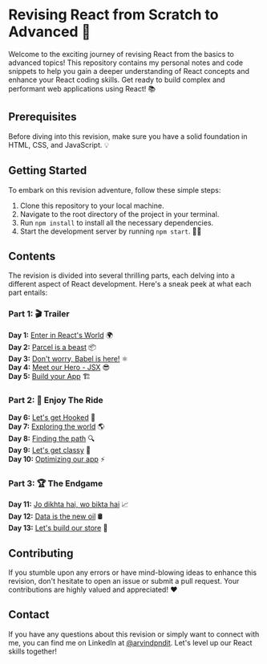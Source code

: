 # Revising React from Scratch to Advanced 🚀

Welcome to the exciting journey of revising React from the basics to advanced topics! This repository contains my personal notes and code snippets to help you gain a deeper understanding of React concepts and enhance your React coding skills. Get ready to build complex and performant web applications using React! 📚

## Prerequisites

Before diving into this revision, make sure you have a solid foundation in HTML, CSS, and JavaScript. 💡

## Getting Started

To embark on this revision adventure, follow these simple steps:

1. Clone this repository to your local machine.
2. Navigate to the root directory of the project in your terminal.
3. Run `npm install` to install all the necessary dependencies.
4. Start the development server by running `npm start`. 🏃‍♂️

## Contents

The revision is divided into several thrilling parts, each delving into a different aspect of React development. Here's a sneak peek at what each part entails:

### Part 1: 🎬 Trailer

**Day 1:** [Enter in React's World](https://github.com/arvindpndit/React-Revision/blob/master/Notes/Day1.md) 🌍<br>
**Day 2:** [Parcel is a beast](https://github.com/arvindpndit/React-Revision/blob/master/Notes/Day2.md) 📦<br>
**Day 3:** [Don't worry, Babel is here!](https://github.com/arvindpndit/React-Revision/blob/master/Notes/Day3.md) ⚛️<br>
**Day 4:** [Meet our Hero - JSX](https://github.com/arvindpndit/React-Revision/blob/master/Notes/Day4.md) 😎<br>
**Day 5:** [Build your App](https://github.com/arvindpndit/React-Revision/blob/master/Notes/Day5.md) 🏗️<br>

### Part 2: 🎢 Enjoy The Ride

**Day 6:** [Let's get Hooked](https://github.com/arvindpndit/React-Revision/blob/master/Notes/Day6.md) 🔗<br>
**Day 7:** [Exploring the world](https://github.com/arvindpndit/React-Revision/blob/master/Notes/Day7.md) 🌎<br>
**Day 8:** [Finding the path](https://github.com/arvindpndit/React-Revision/blob/master/Notes/Day8.md) 🔍<br>
**Day 9:** [Let's get classy](https://github.com/arvindpndit/React-Revision/blob/master/Notes/Day9.md) 🎩<br>
**Day 10:** [Optimizing our app](https://github.com/arvindpndit/React-Revision/blob/master/Notes/Day10.md) ⚡<br>

### Part 3: 🏆 The Endgame

**Day 11:** [Jo dikhta hai, wo bikta hai](https://github.com/arvindpndit/React-Revision/blob/master/Notes/Day11.md) 📈<br>
**Day 12:** [Data is the new oil](https://github.com/arvindpndit/React-Revision/blob/master/Notes/Day12.md) 🛢️<br>
**Day 13:** [Let's build our store](https://github.com/arvindpndit/React-Revision/blob/master/Notes/Day13.md) 🏪<br>

## Contributing

If you stumble upon any errors or have mind-blowing ideas to enhance this revision, don't hesitate to open an issue or submit a pull request. Your contributions are highly valued and appreciated! ❤️

## Contact

If you have any questions about this revision or simply want to connect with me, you can find me on LinkedIn at [@arvindpndit](https://www.linkedin.com/in/arvindpndit/). Let's level up our React skills together!
